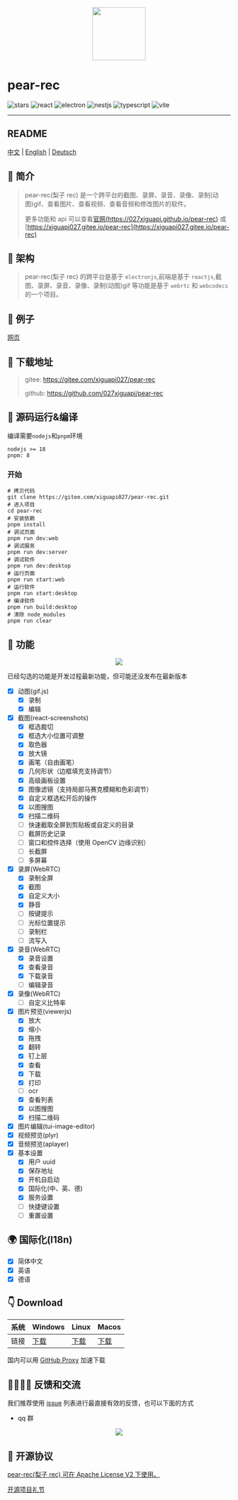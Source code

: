 <p align="center">
  <img src="https://027xiguapi.github.io/pear-rec/logo.png"  height="120"  />
  <h1>pear-rec</h1>
  <p>
    <img src="https://img.shields.io/github/stars/027xiguapi/pear-rec" alt="stars">
    <img src="https://img.shields.io/badge/react-v18-blue" alt="react">
    <img src="https://img.shields.io/badge/electron-v26-blue" alt="electron">
    <img src="https://img.shields.io/badge/nestjs-v3-blue" alt="nestjs">
    <img src="https://img.shields.io/badge/-TypeScript-blue?logo=typescript&logoColor=white" alt="typescript">
    <img src="https://img.shields.io/badge/-Vite-blue?logo=vite&logoColor=white" alt="vite">
  </p>
</p>

---

## README

[中文](README.zh-CN.md) | [English](README.md) | [Deutsch](README.de-DE.md)

## 📖 简介

> pear-rec(梨子 rec) 是一个跨平台的截图、录屏、录音、录像、录制(动图)gif、查看图片、查看视频、查看音频和修改图片的软件。
>
> 更多功能和 api 可以查看[官网(https://027xiguapi.github.io/pear-rec)](https://027xiguapi.github.io/pear-rec) 或 [https://xiguapi027.gitee.io/pear-rec](https://xiguapi027.gitee.io/pear-rec)

## 🧱 架构

> pear-rec(梨子 rec) 的跨平台是基于 `electronjs`,前端是基于 `reactjs`,截图、录屏、录音、录像、录制(动图)gif 等功能是基于 `webrtc` 和 `webcodecs` 的一个项目。

## 🌰 例子

[网页](https://pear-rec-xiguapi.vercel.app/)

## 🧲 下载地址

> gitee: https://gitee.com/xiguapi027/pear-rec
>
> github: https://github.com/027xiguapi/pear-rec

## 🔨 源码运行&编译

编译需要`nodejs`和`pnpm`环境

```
nodejs >= 18
pnpm: 8
```

### 开始

```shell
# 拷贝代码
git clone https://gitee.com/xiguapi027/pear-rec.git
# 进入项目
cd pear-rec
# 安装依赖
pnpm install
# 调试页面
pnpm run dev:web
# 调试服务
pnpm run dev:server
# 调试软件
pnpm run dev:desktop
# 运行页面
pnpm run start:web
# 运行软件
pnpm run start:desktop
# 编译软件
pnpm run build:desktop
# 清除 node_modules
pnpm run clear
```

## 🥰 功能

<center>
  <img src="https://027xiguapi.github.io/pear-rec/assets/home.7d9162cb.jpg" />
</center>

已经勾选的功能是开发过程最新功能，但可能还没发布在最新版本

- [x] 动图(gif.js)
  - [x] 录制
  - [x] 编辑
- [x] 截图(react-screenshots)
  - [x] 框选裁切
  - [x] 框选大小位置可调整
  - [x] 取色器
  - [x] 放大镜
  - [x] 画笔（自由画笔）
  - [x] 几何形状（边框填充支持调节）
  - [x] 高级画板设置
  - [x] 图像滤镜（支持局部马赛克模糊和色彩调节）
  - [x] 自定义框选松开后的操作
  - [x] 以图搜图
  - [x] 扫描二维码
  - [ ] 快速截取全屏到剪贴板或自定义的目录
  - [ ] 截屏历史记录
  - [ ] 窗口和控件选择（使用 OpenCV 边缘识别）
  - [ ] 长截屏
  - [ ] 多屏幕
- [x] 录屏(WebRTC)
  - [x] 录制全屏
  - [x] 截图
  - [x] 自定义大小
  - [x] 静音
  - [ ] 按键提示
  - [ ] 光标位置提示
  - [ ] 录制栏
  - [ ] 流写入
- [x] 录音(WebRTC)
  - [x] 录音设置
  - [x] 查看录音
  - [x] 下载录音
  - [ ] 编辑录音
- [x] 录像(WebRTC)
  - [ ] 自定义比特率
- [x] 图片预览(viewerjs)
  - [x] 放大
  - [x] 缩小
  - [x] 拖拽
  - [x] 翻转
  - [x] 钉上层
  - [x] 查看
  - [x] 下载
  - [x] 打印
  - [ ] ocr
  - [x] 查看列表
  - [x] 以图搜图
  - [x] 扫描二维码
- [x] 图片编辑(tui-image-editor)
- [x] 视频预览(plyr)
- [x] 音频预览(aplayer)
- [x] 基本设置
  - [x] 用户 uuid
  - [x] 保存地址
  - [x] 开机自启动
  - [x] 国际化(中、英、德)
  - [x] 服务设置
  - [ ] 快捷键设置
  - [ ] 重置设置

## 🌍 国际化(I18n)

- [x] 简体中文
- [x] 英语
- [x] 德语

## 👇 Download

| 系统 | Windows | Linux | Macos |
| --- | --- | --- | --- |
| 链接 | [下载](https://github.com/027xiguapi/pear-rec/releases) | [下载](https://github.com/027xiguapi/pear-rec/releases) | [下载](https://github.com/027xiguapi/pear-rec/releases) |

国内可以用 [GitHub Proxy](https://ghproxy.com/) 加速下载

## 👨‍👨‍👦‍👦 反馈和交流

我们推荐使用 [issue](https://github.com/027xiguapi/pear-rec/issues) 列表进行最直接有效的反馈，也可以下面的方式

- qq 群

<p align="center">
  <img src="https://027xiguapi.github.io/pear-rec/imgs/pear-rec_qq_qrcode.png" />
</p>

## 🤝 开源协议

[pear-rec(梨子 rec) 可在 Apache License V2 下使用。](LICENSE)

[开源项目礼节](https://developer.mozilla.org/zh-CN/docs/MDN/Community/Open_source_etiquette)
